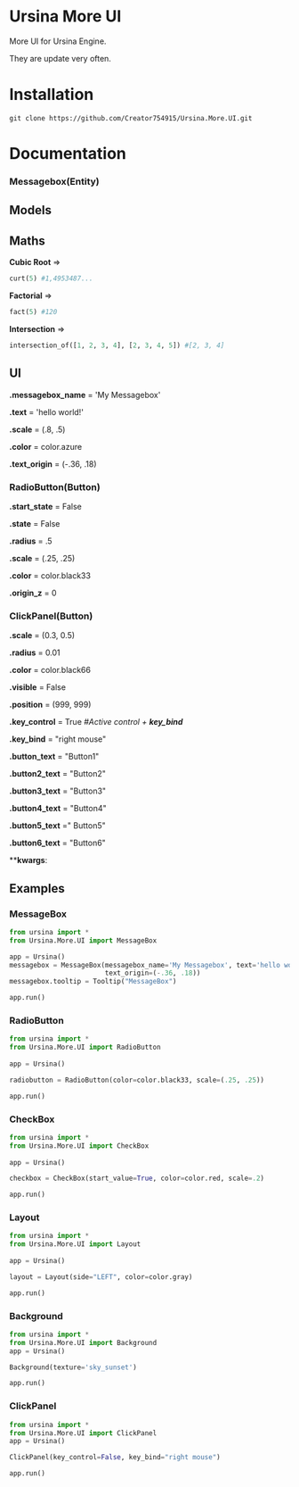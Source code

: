 # Ursina More UI
More UI for Ursina Engine.

They are update very often.

# Installation

```git clone https://github.com/Creator754915/Ursina.More.UI.git```

# Documentation

### Messagebox(Entity)

## Models

## Maths

**Cubic Root** => 
```py
curt(5) #1,4953487...
```

**Factorial** =>
```py
fact(5) #120
```

**Intersection** =>
```py
intersection_of([1, 2, 3, 4], [2, 3, 4, 5]) #[2, 3, 4]
```

## UI
**.messagebox_name** = 'My Messagebox'

**.text** = 'hello world!'

**.scale** = (.8, .5)

**.color** = color.azure

**.text_origin** = (-.36, .18)

### RadioButton(Button)
**.start_state** = False

**.state** = False

**.radius** = .5

**.scale** = (.25, .25)

**.color** = color.black33

**.origin_z** = 0

### ClickPanel(Button)

**.scale** = (0.3, 0.5)

**.radius** = 0.01

**.color** = color.black66

**.visible** = False

**.position** = (999, 999)

**.key_control** = True *#Active control + **key_bind***

**.key_bind** = "right mouse"

**.button_text** = "Button1"

**.button2_text** = "Button2"

**.button3_text** = "Button3"

**.button4_text** = "Button4"

**.button5_text** =" Button5"

**.button6_text** = "Button6"

****kwargs**:

## Examples

### MessageBox

```py
from ursina import *
from Ursina.More.UI import MessageBox

app = Ursina()
messagebox = MessageBox(messagebox_name='My Messagebox', text='hello world!', scale=(.8, .5), color=color.azure,
                        text_origin=(-.36, .18))
messagebox.tooltip = Tooltip("MessageBox")

app.run()
```

### RadioButton

```py
from ursina import *
from Ursina.More.UI import RadioButton
    
app = Ursina()

radiobutton = RadioButton(color=color.black33, scale=(.25, .25))

app.run()
```

### CheckBox

```py
from ursina import *
from Ursina.More.UI import CheckBox
    
app = Ursina()

checkbox = CheckBox(start_value=True, color=color.red, scale=.2)

app.run()
```

### Layout

```py
from ursina import *
from Ursina.More.UI import Layout
    
app = Ursina()

layout = Layout(side="LEFT", color=color.gray)

app.run()
```

### Background

```py
from ursina import *
from Ursina.More.UI import Background
app = Ursina()

Background(texture='sky_sunset')

app.run()

```

### ClickPanel

```py
from ursina import *
from Ursina.More.UI import ClickPanel
app = Ursina()

ClickPanel(key_control=False, key_bind="right mouse")

app.run()


